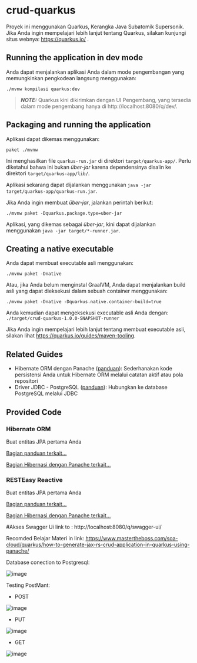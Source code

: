 # crud-quarkus

Proyek ini menggunakan Quarkus, Kerangka Java Subatomik Supersonik.
Jika Anda ingin mempelajari lebih lanjut tentang Quarkus, silakan kunjungi situs webnya: https://quarkus.io/ .

## Running the application in dev mode


Anda dapat menjalankan aplikasi Anda dalam mode pengembangan yang memungkinkan pengkodean langsung menggunakan:
``` skrip cangkang
./mvnw kompilasi quarkus:dev
```

> **_NOTE:_** Quarkus kini dikirimkan dengan UI Pengembang, yang tersedia dalam mode pengembang hanya di http://localhost:8080/q/dev/.

## Packaging and running the application

Aplikasi dapat dikemas menggunakan:
``` skrip cangkang
paket ./mvnw
```
Ini menghasilkan file `quarkus-run.jar` di direktori `target/quarkus-app/`.
Perlu diketahui bahwa ini bukan _über-jar_ karena dependensinya disalin ke direktori `target/quarkus-app/lib/`.

Aplikasi sekarang dapat dijalankan menggunakan `java -jar target/quarkus-app/quarkus-run.jar`.

Jika Anda ingin membuat _über-jar_, jalankan perintah berikut:
``` skrip cangkang
./mvnw paket -Dquarkus.package.type=uber-jar
```

Aplikasi, yang dikemas sebagai _über-jar_, kini dapat dijalankan menggunakan `java -jar target/*-runner.jar`.

## Creating a native executable

Anda dapat membuat executable asli menggunakan:
``` skrip cangkang
./mvnw paket -Dnative
```

Atau, jika Anda belum menginstal GraalVM, Anda dapat menjalankan build asli yang dapat dieksekusi dalam sebuah container menggunakan:
``` skrip cangkang
./mvnw paket -Dnative -Dquarkus.native.container-build=true
```

Anda kemudian dapat mengeksekusi executable asli Anda dengan: `./target/crud-quarkus-1.0.0-SNAPSHOT-runner`

Jika Anda ingin mempelajari lebih lanjut tentang membuat executable asli, silakan lihat https://quarkus.io/guides/maven-tooling.

## Related Guides

- Hibernate ORM dengan Panache ([panduan](https://quarkus.io/guides/hibernate-orm-panache)): Sederhanakan kode persistensi Anda untuk Hibernate ORM melalui catatan aktif atau pola repositori
- Driver JDBC - PostgreSQL ([panduan](https://quarkus.io/guides/datasource)): Hubungkan ke database PostgreSQL melalui JDBC

## Provided Code

### Hibernate ORM

Buat entitas JPA pertama Anda

[Bagian panduan terkait...](https://quarkus.io/guides/hibernate-orm)

[Bagian Hibernasi dengan Panache terkait...](https://quarkus.io/guides/hibernate-orm-panache)


### RESTEasy Reactive

Buat entitas JPA pertama Anda

[Bagian panduan terkait...](https://quarkus.io/guides/hibernate-orm)

[Bagian Hibernasi dengan Panache terkait...](https://quarkus.io/guides/hibernate-orm-panache)


#Akses Swagger Ui link to :
http://localhost:8080/q/swagger-ui/

Recomded Belajar Materi in link:
https://www.mastertheboss.com/soa-cloud/quarkus/how-to-generate-jax-rs-crud-application-in-quarkus-using-panache/

Database conection to Postgresql:

![image](https://github.com/engkoskostaman97/Quarkus_CRUD_simple/assets/110719940/e5e16f89-e1be-4284-98bc-9aaec4140be8)


Testing PostMant:
- POST
  
![image](https://github.com/engkoskostaman97/Quarkus_CRUD_simple/assets/110719940/98042a78-e99f-4582-93e6-8220efac0d39)

- PUT
  
![image](https://github.com/engkoskostaman97/Quarkus_CRUD_simple/assets/110719940/e811f383-eece-41e9-a3f8-57c7d3aa47bf)


- GET

![image](https://github.com/engkoskostaman97/Quarkus_CRUD_simple/assets/110719940/bf4cd2f0-da50-4058-bc1a-405247731937)





